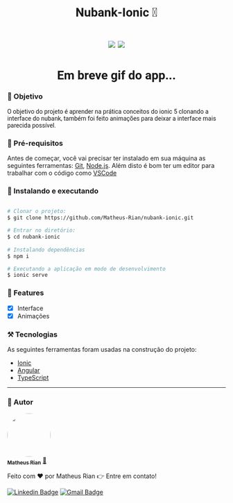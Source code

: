 <h1 style="font-family: roboto;" align='center'>Nubank-Ionic 🚀</h1>

<h1 style="font-family: roboto;" align='center'>
  <img src='https://img.shields.io/static/v1?label=status&message=Concluído&color=2E8B57&style=for-the-badge&logo=ionic'></img>
  <img src='https://img.shields.io/static/v1?label=Versão&message=1.0v&color=4169E1&style=for-the-badge&logo=angular'></img>
</h1>

<h1 style="font-family: roboto;" align='center'>
  Em breve gif do app...
</h1>

### :pushpin: Objetivo

<p style="font-family: roboto;">O objetivo do projeto é aprender na prática conceitos do ionic 5 clonando a interface do nubank, também foi feito animações para deixar a interface mais parecida possível.</p>

### :hammer: Pré-requisitos 

Antes de começar, você vai precisar ter instalado em sua máquina as seguintes ferramentas: 
[Git](https://git-scm.com), [Node.js](https://nodejs.org/en/). 
Além disto é bom ter um editor para trabalhar com o código como [VSCode](https://code.visualstudio.com/)


### :rocket: Instalando e executando

```bash

# Clonar o projeto:
$ git clone https://github.com/Matheus-Rian/nubank-ionic.git

# Entrar no diretório:
$ cd nubank-ionic
  
# Instalando dependências
$ npm i

# Executando a aplicação em modo de desenvolvimento
$ ionic serve
``` 

### 🏁 Features 

- [X] Interface
- [X] Animações

### ⚒️ Tecnologias

As seguintes ferramentas foram usadas na construção do projeto:

- [Ionic](https://ionicframework.com/)
- [Angular](https://angular.io/)
- [TypeScript](https://www.typescriptlang.org/)

---
### :trident: Autor 

<a href="https://www.linkedin.com/in/matheus-rian-19b81a183/">
 <img style="border-radius: 50%;" src="https://avatars0.githubusercontent.com/u/53922139?s=460&u=78916fa8ef722becba440780b3f5756e66507bb7&v=4" width="100px;" alt=""/>
 <br />
 <sub><b>Matheus Rian</b></sub></a> <a href="https://www.linkedin.com/in/matheus-rian-19b81a183/" title="MatheusRian">🚀</a>


Feito com ❤️ por Matheus Rian :point_right: Entre em contato!

[![Linkedin Badge](https://img.shields.io/badge/-Matheus-blue?style=flat-square&logo=Linkedin&logoColor=white&link=https://www.linkedin.com/in/tgmarinho/)](https://www.linkedin.com/in/matheus-rian-19b81a183/) [![Gmail Badge](https://img.shields.io/badge/-souzamatheusrian@gmail.com-c14438?style=flat-square&logo=Gmail&logoColor=white&link=mailto:souzamatheusrian@gmail.com)](souzamatheusrian@gmail.com)
